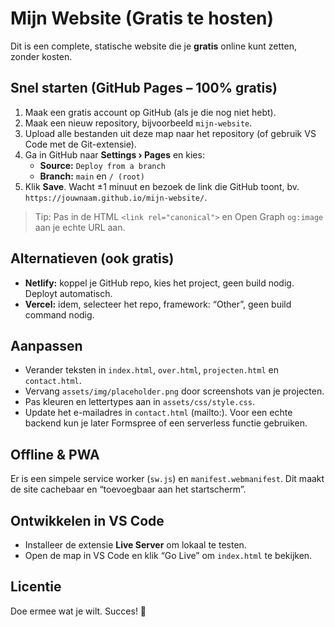 # Mijn Website (Gratis te hosten)

Dit is een complete, statische website die je **gratis** online kunt zetten, zonder kosten.

## Snel starten (GitHub Pages – 100% gratis)
1. Maak een gratis account op GitHub (als je die nog niet hebt).
2. Maak een nieuw repository, bijvoorbeeld `mijn-website`.
3. Upload alle bestanden uit deze map naar het repository (of gebruik VS Code met de Git-extensie).
4. Ga in GitHub naar **Settings › Pages** en kies:
   - **Source:** `Deploy from a branch`
   - **Branch:** `main` en `/ (root)`
5. Klik **Save**. Wacht ±1 minuut en bezoek de link die GitHub toont, bv. `https://jouwnaam.github.io/mijn-website/`.

> Tip: Pas in de HTML `<link rel="canonical">` en Open Graph `og:image` aan je echte URL aan.

## Alternatieven (ook gratis)
- **Netlify:** koppel je GitHub repo, kies het project, geen build nodig. Deployt automatisch.
- **Vercel:** idem, selecteer het repo, framework: “Other”, geen build command nodig.

## Aanpassen
- Verander teksten in `index.html`, `over.html`, `projecten.html` en `contact.html`.
- Vervang `assets/img/placeholder.png` door screenshots van je projecten.
- Pas kleuren en lettertypes aan in `assets/css/style.css`.
- Update het e-mailadres in `contact.html` (mailto:). Voor een echte backend kun je later Formspree of een serverless functie gebruiken.

## Offline & PWA
Er is een simpele service worker (`sw.js`) en `manifest.webmanifest`. Dit maakt de site cachebaar en “toevoegbaar aan het startscherm”.

## Ontwikkelen in VS Code
- Installeer de extensie **Live Server** om lokaal te testen.
- Open de map in VS Code en klik “Go Live” om `index.html` te bekijken.

## Licentie
Doe ermee wat je wilt. Succes! 🚀
